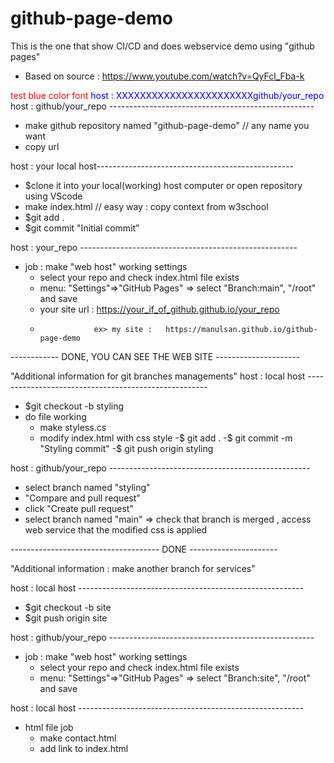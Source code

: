 # github-page-demo
This is the one that show CI/CD and does webservice demo using "github pages"
- Based on source : https://www.youtube.com/watch?v=QyFcl_Fba-k

<font color='red'>test blue color font</font>
<span style="color:blue">host : XXXXXXXXXXXXXXXXXXXXXXXgithub/your_repo</span>
host : github/your_repo ---------------------------------------------------
  - make github repository named "github-page-demo"  // any name you want
  - copy url 

host : your local host-------------------------------------------------
  - $clone it into your local(working) host computer  or open repository using VScode 
  - make index.html   // easy way  : copy context from w3school
  - $git add .
  - $git commit "Initial commit"

host : your_repo ------------------------------------------------------
- job : make "web host" working settings
  - select your repo and check index.html file exists
  - menu: "Settings"=>"GitHub Pages" =>
       select "Branch:main", "/root" and save 
  - your site url : https://your_if_of_github.github.io/your_repo
  -                 ex> my site :   https://manulsan.github.io/github-page-demo

------------ DONE, YOU CAN SEE THE WEB SITE ---------------------

"Additional information for git branches managements"
host : local host -----------------------------------------------------
  - $git checkout -b styling
  - do file working
    - make styless.cs
    - modify index.html with css style
  -$ git add .
  -$ git commit -m "Styling commit"
  -$ git push origin styling

host : github/your_repo --------------------------------------------------
  - select branch named "styling"
  - "Compare and pull request"
  - click "Create pull request"
  - select branch named "main"
    => check that branch is merged , access web service that the modified css is applied

------------------------------------- DONE ----------------------
      
"Additional information : make another branch for services"

host : local host -------------------------------------------------------- 
  - $git checkout -b site
  - $git push origin site

host : github/your_repo ---------------------------------------------------
 - job : make "web host" working settings
   - select your repo and check index.html file exists
   - menu: "Settings"=>"GitHub Pages" =>
       select "Branch:site", "/root" and save 

host : local host -------------------------------------------------------- 
  - html file job
    - make contact.html
    - add link to index.html
